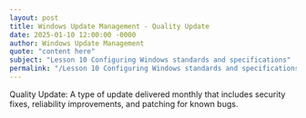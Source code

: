 ```yaml
---
layout: post
title: Windows Update Management - Quality Update
date: 2025-01-10 12:00:00 -0000
author: Windows Update Management
quote: "content here"
subject: "Lesson 10 Configuring Windows standards and specifications"
permalink: "/Lesson 10 Configuring Windows standards and specifications/Windows Update Management/Windows Update Management - Quality Update"
---
```


Quality Update: A type of update delivered monthly that includes security fixes, reliability improvements, and patching for known bugs.
